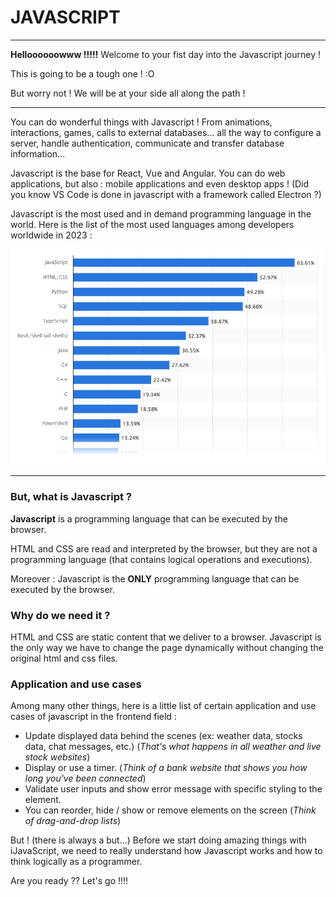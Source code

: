 # JAVASCRIPT

---

**Helloooooowww !!!!!**
Welcome to your fist day into the Javascript journey !

This is going to be a tough one ! :O

But worry not ! We will be at your side all along the path !

---

You can do wonderful things with Javascript !
From animations, interactions, games, calls to external databases... all the way to configure a server, handle authentication, communicate and transfer database information...

Javascript is the base for React, Vue and Angular. You can do web applications, but also : mobile applications and even desktop apps ! (Did you know VS Code is done in javascript with a framework called Electron ?)

Javascript is the most used and in demand programming language in the world. Here is the list of the most used languages among developers worldwide in 2023 :

![Alt text](image.png)

---

### But, what is Javascript ?

**Javascript** is a programming language that can be executed by the browser.

HTML and CSS are read and interpreted by the browser, but they are not a programming language (that contains logical operations and executions).

Moreover : Javascript is the **ONLY** programming language that can be executed by the browser.

### Why do we need it ?

HTML and CSS are static content that we deliver to a browser. Javascript is the only way we have to change the page dynamically without changing the original html and css files.

### Application and use cases

Among many other things, here is a little list of certain application and use cases of javascript in the frontend field :

- Update displayed data behind the scenes (ex: weather data, stocks data, chat messages, etc.) (_That's what happens in all weather and live stock websites_)
- Display or use a timer. (_Think of a bank website that shows you how long you've been connected_)
- Validate user inputs and show error message with specific styling to the element.
- You can reorder, hide / show or remove elements on the screen (_Think of drag-and-drop lists_)

But ! (there is always a but...) Before we start doing amazing things with iJavaScript, we need to really understand how Javascript works and how to think logically as a programmer.

Are you ready ??
Let's go !!!!
